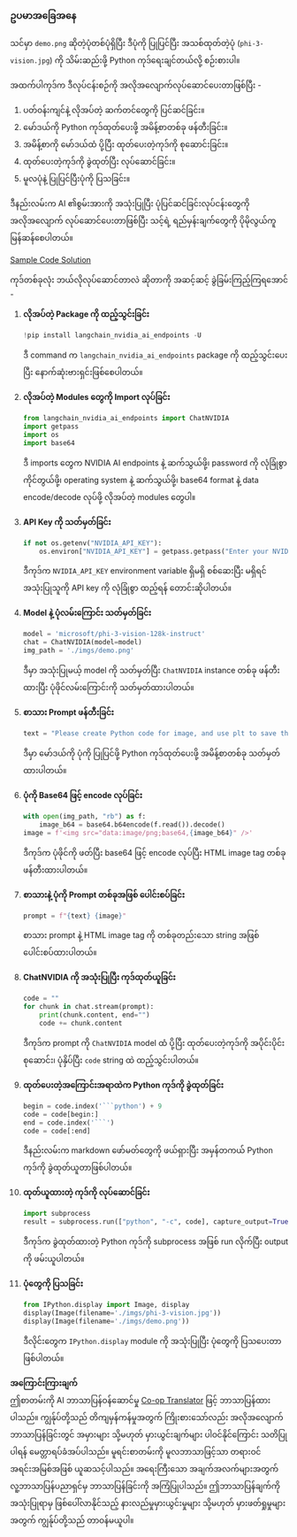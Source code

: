 <!--
CO_OP_TRANSLATOR_METADATA:
{
  "original_hash": "a8de701a2f1eb12b1f82432288d709cf",
  "translation_date": "2025-07-09T19:29:54+00:00",
  "source_file": "md/02.Application/04.Vision/Phi3/E2E_Nvidia_NIM_Vision.md",
  "language_code": "my"
}
-->
### ဥပမာအခြေအနေ

သင်မှာ `demo.png` ဆိုတဲ့ပုံတစ်ပုံရှိပြီး ဒီပုံကို ပြုပြင်ပြီး အသစ်ထုတ်တဲ့ပုံ (`phi-3-vision.jpg`) ကို သိမ်းဆည်းဖို့ Python ကုဒ်ရေးချင်တယ်လို့ စဉ်းစားပါ။

အထက်ပါကုဒ်က ဒီလုပ်ငန်းစဉ်ကို အလိုအလျောက်လုပ်ဆောင်ပေးတာဖြစ်ပြီး -

1. ပတ်ဝန်းကျင်နဲ့ လိုအပ်တဲ့ ဆက်တင်တွေကို ပြင်ဆင်ခြင်း။
2. မော်ဒယ်ကို Python ကုဒ်ထုတ်ပေးဖို့ အမိန့်စာတစ်ခု ဖန်တီးခြင်း။
3. အမိန့်စာကို မော်ဒယ်ထံ ပို့ပြီး ထုတ်ပေးတဲ့ကုဒ်ကို စုဆောင်းခြင်း။
4. ထုတ်ပေးတဲ့ကုဒ်ကို ခွဲထုတ်ပြီး လုပ်ဆောင်ခြင်း။
5. မူလပုံနဲ့ ပြုပြင်ပြီးပုံကို ပြသခြင်း။

ဒီနည်းလမ်းက AI ၏စွမ်းအားကို အသုံးပြုပြီး ပုံပြင်ဆင်ခြင်းလုပ်ငန်းတွေကို အလိုအလျောက် လုပ်ဆောင်ပေးတာဖြစ်ပြီး သင့်ရဲ့ ရည်မှန်းချက်တွေကို ပိုမိုလွယ်ကူမြန်ဆန်စေပါတယ်။

[Sample Code Solution](../../../../../../code/06.E2E/E2E_Nvidia_NIM_Phi3_Vision.ipynb)

ကုဒ်တစ်ခုလုံး ဘယ်လိုလုပ်ဆောင်တာလဲ ဆိုတာကို အဆင့်ဆင့် ခွဲခြမ်းကြည့်ကြရအောင် -

1. **လိုအပ်တဲ့ Package ကို ထည့်သွင်းခြင်း**  
    ```python
    !pip install langchain_nvidia_ai_endpoints -U
    ```  
    ဒီ command က `langchain_nvidia_ai_endpoints` package ကို ထည့်သွင်းပေးပြီး နောက်ဆုံးဗားရှင်းဖြစ်စေပါတယ်။

2. **လိုအပ်တဲ့ Modules တွေကို Import လုပ်ခြင်း**  
    ```python
    from langchain_nvidia_ai_endpoints import ChatNVIDIA
    import getpass
    import os
    import base64
    ```  
    ဒီ imports တွေက NVIDIA AI endpoints နဲ့ ဆက်သွယ်ဖို့၊ password ကို လုံခြုံစွာ ကိုင်တွယ်ဖို့၊ operating system နဲ့ ဆက်သွယ်ဖို့၊ base64 format နဲ့ data encode/decode လုပ်ဖို့ လိုအပ်တဲ့ modules တွေပါ။

3. **API Key ကို သတ်မှတ်ခြင်း**  
    ```python
    if not os.getenv("NVIDIA_API_KEY"):
        os.environ["NVIDIA_API_KEY"] = getpass.getpass("Enter your NVIDIA API key: ")
    ```  
    ဒီကုဒ်က `NVIDIA_API_KEY` environment variable ရှိမရှိ စစ်ဆေးပြီး မရှိရင် အသုံးပြုသူကို API key ကို လုံခြုံစွာ ထည့်ရန် တောင်းဆိုပါတယ်။

4. **Model နဲ့ ပုံလမ်းကြောင်း သတ်မှတ်ခြင်း**  
    ```python
    model = 'microsoft/phi-3-vision-128k-instruct'
    chat = ChatNVIDIA(model=model)
    img_path = './imgs/demo.png'
    ```  
    ဒီမှာ အသုံးပြုမယ့် model ကို သတ်မှတ်ပြီး `ChatNVIDIA` instance တစ်ခု ဖန်တီးထားပြီး ပုံဖိုင်လမ်းကြောင်းကို သတ်မှတ်ထားပါတယ်။

5. **စာသား Prompt ဖန်တီးခြင်း**  
    ```python
    text = "Please create Python code for image, and use plt to save the new picture under imgs/ and name it phi-3-vision.jpg."
    ```  
    ဒီမှာ မော်ဒယ်ကို ပုံကို ပြုပြင်ဖို့ Python ကုဒ်ထုတ်ပေးဖို့ အမိန့်စာတစ်ခု သတ်မှတ်ထားပါတယ်။

6. **ပုံကို Base64 ဖြင့် encode လုပ်ခြင်း**  
    ```python
    with open(img_path, "rb") as f:
        image_b64 = base64.b64encode(f.read()).decode()
    image = f'<img src="data:image/png;base64,{image_b64}" />'
    ```  
    ဒီကုဒ်က ပုံဖိုင်ကို ဖတ်ပြီး base64 ဖြင့် encode လုပ်ပြီး HTML image tag တစ်ခု ဖန်တီးထားပါတယ်။

7. **စာသားနဲ့ ပုံကို Prompt တစ်ခုအဖြစ် ပေါင်းစပ်ခြင်း**  
    ```python
    prompt = f"{text} {image}"
    ```  
    စာသား prompt နဲ့ HTML image tag ကို တစ်ခုတည်းသော string အဖြစ် ပေါင်းစပ်ထားပါတယ်။

8. **ChatNVIDIA ကို အသုံးပြုပြီး ကုဒ်ထုတ်ယူခြင်း**  
    ```python
    code = ""
    for chunk in chat.stream(prompt):
        print(chunk.content, end="")
        code += chunk.content
    ```  
    ဒီကုဒ်က prompt ကို `ChatNVIDIA` model ထံ ပို့ပြီး ထုတ်ပေးတဲ့ကုဒ်ကို အပိုင်းပိုင်း စုဆောင်း၊ ပုံနှိပ်ပြီး `code` string ထဲ ထည့်သွင်းပါတယ်။

9. **ထုတ်ပေးတဲ့အကြောင်းအရာထဲက Python ကုဒ်ကို ခွဲထုတ်ခြင်း**  
    ```python
    begin = code.index('```python') + 9  
    code = code[begin:]  
    end = code.index('```')
    code = code[:end]
    ```  
    ဒီနည်းလမ်းက markdown ဖော်မတ်တွေကို ဖယ်ရှားပြီး အမှန်တကယ် Python ကုဒ်ကို ခွဲထုတ်ယူတာဖြစ်ပါတယ်။

10. **ထုတ်ယူထားတဲ့ ကုဒ်ကို လုပ်ဆောင်ခြင်း**  
    ```python
    import subprocess
    result = subprocess.run(["python", "-c", code], capture_output=True)
    ```  
    ဒီကုဒ်က ခွဲထုတ်ထားတဲ့ Python ကုဒ်ကို subprocess အဖြစ် run လိုက်ပြီး output ကို ဖမ်းယူပါတယ်။

11. **ပုံတွေကို ပြသခြင်း**  
    ```python
    from IPython.display import Image, display
    display(Image(filename='./imgs/phi-3-vision.jpg'))
    display(Image(filename='./imgs/demo.png'))
    ```  
    ဒီလိုင်းတွေက `IPython.display` module ကို အသုံးပြုပြီး ပုံတွေကို ပြသပေးတာဖြစ်ပါတယ်။

**အကြောင်းကြားချက်**  
ဤစာတမ်းကို AI ဘာသာပြန်ဝန်ဆောင်မှု [Co-op Translator](https://github.com/Azure/co-op-translator) ဖြင့် ဘာသာပြန်ထားပါသည်။ ကျွန်ုပ်တို့သည် တိကျမှန်ကန်မှုအတွက် ကြိုးစားသော်လည်း အလိုအလျောက် ဘာသာပြန်ခြင်းတွင် အမှားများ သို့မဟုတ် မှားယွင်းချက်များ ပါဝင်နိုင်ကြောင်း သတိပြုပါရန် မေတ္တာရပ်ခံအပ်ပါသည်။ မူရင်းစာတမ်းကို မူလဘာသာဖြင့်သာ တရားဝင်အရင်းအမြစ်အဖြစ် ယူဆသင့်ပါသည်။ အရေးကြီးသော အချက်အလက်များအတွက် လူ့ဘာသာပြန်ပညာရှင်မှ ဘာသာပြန်ခြင်းကို အကြံပြုပါသည်။ ဤဘာသာပြန်ချက်ကို အသုံးပြုရာမှ ဖြစ်ပေါ်လာနိုင်သည့် နားလည်မှုမှားယွင်းမှုများ သို့မဟုတ် မှားဖတ်ရှုမှုများအတွက် ကျွန်ုပ်တို့သည် တာဝန်မယူပါ။